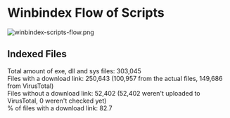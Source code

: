 # Winbindex Flow of Scripts

![winbindex-scripts-flow.png](winbindex-scripts-flow.png)

## Indexed Files

<!--FileStats-->
Total amount of exe, dll and sys files: 303,045  
Files with a download link: 250,643 (100,957 from the actual files, 149,686 from VirusTotal)  
Files without a download link: 52,402 (52,402 weren't uploaded to VirusTotal, 0 weren't checked yet)  
% of files with a download link: 82.7  
<!--/FileStats-->
